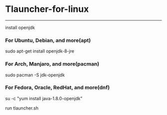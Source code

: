# Tlauncher-for-linux

*******************************************
install openjdk

### For Ubuntu, Debian, and more(apt)
sudo apt-get install openjdk-8-jre

### For Arch, Manjaro, and more(pacman)
sudo pacman -S jdk-openjdk

### For Fedora, Oracle, RedHat, and more(dnf)
su -c "yum install java-1.8.0-openjdk"

run tlauncher.sh
